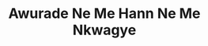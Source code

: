 ---
title: "Awurade Ne Me Hann Ne Me Nkwagye"
url: /accra/awurade-ne-me-hann-ne-me-nkwagye/
shop: kiosk
---